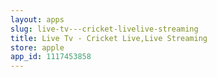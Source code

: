 ```yaml
---
layout: apps
slug: live-tv---cricket-livelive-streaming
title: Live Tv - Cricket Live,Live Streaming
store: apple
app_id: 1117453858
---
```

